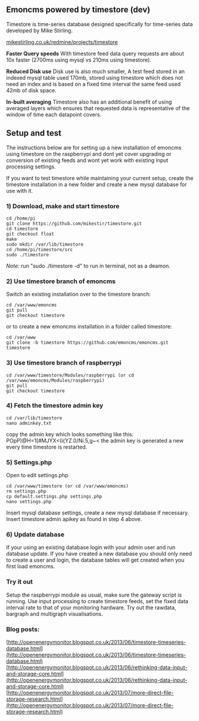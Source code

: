 ## Emoncms powered by timestore (dev)

Timestore is time-series database designed specifically for time-series data developed by Mike Stirling.

[mikestirling.co.uk/redmine/projects/timestore](mikestirling.co.uk/redmine/projects/timestore)

**Faster Query speeds**
With timestore feed data query requests are about 10x faster (2700ms using mysql vs 210ms using timestore).

**Reduced Disk use**
Disk use is also much smaller, A test feed stored in an indexed mysql table used 170mb, stored using timestore which does not need an index and is based on a fixed time interval the same feed used 42mb of disk space. 

**In-built averaging**
Timestore also has an additional benefit of using averaged layers which ensures that requested data is representative of the window of time each datapoint covers.

## Setup and test

The instructions below are for setting up a new installation of emoncms using timestore on the raspberrypi and dont yet cover upgrading or conversion of existing feeds and wont yet work with existing input processing settings. 

If you want to test timestore while maintaining your current setup, create the timestore installation in a new folder and create a new mysql database for use with it.

### 1) Download, make and start timestore

    cd /home/pi
    git clone https://github.com/mikestir/timestore.git
    cd timestore
    git checkout float
    make
    sudo mkdir /var/lib/timestore
    cd /home/pi/timestore/src
    sudo ./timestore

*Note:* run "sudo ./timestore -d" to run in terminal, not as a deamon.

### 2) Use timestore branch of emoncms

Switch an existing installation over to the timestore branch:

    cd /var/www/emoncms
    git pull
    git checkout timestore

or to create a new emoncms installation in a folder called timestore: 

    cd /var/www
    git clone -b timestore https://github.com/emoncms/emoncms.git timestore

### 3) Use timestore branch of raspberrypi

    cd /var/www/timestore/Modules/raspberrypi (or cd /var/www/emoncms/Modules/raspberrypi)
    git pull
    git checkout timestore

### 4) Fetch the timestore admin key

    cd /var/lib/timestore
    nano adminkey.txt

copy the admin key which looks something like this: POpP)@H=1[#MJYX<(i{YZ.0/Ni.5,g~<
the admin key is generated a new every time timestore is restarted.

### 5) Settings.php

Open to edit settings.php

    cd /var/www/timestore (or cd /var/www/emoncms)
    rm settings.php
    cp default.settings.php settings.php
    nano settings.php

Insert mysql database settings, create a new mysql database if necessary.
Insert timestore admin apikey as found in step 4 above.

### 6) Update database

If your using an existing database login with your admin user and run database update. If you have created a new database you should only need to create a user and login, the database tables will get created when you first load emoncms.

### Try it out

Setup the raspberrypi module as usual, make sure the gateway script is running.
Use input processing to create timestore feeds, set the fixed data interval rate to that of your monitoring hardware. Try out the rawdata, bargraph and multigraph visualisations.


### Blog posts:

[http://openenergymonitor.blogspot.co.uk/2013/06/timestore-timeseries-database.html](http://openenergymonitor.blogspot.co.uk/2013/06/timestore-timeseries-database.html)
[http://openenergymonitor.blogspot.co.uk/2013/06/rethinking-data-input-and-storage-core.html](http://openenergymonitor.blogspot.co.uk/2013/06/rethinking-data-input-and-storage-core.html)
[http://openenergymonitor.blogspot.co.uk/2013/07/more-direct-file-storage-research.html](http://openenergymonitor.blogspot.co.uk/2013/07/more-direct-file-storage-research.html)
